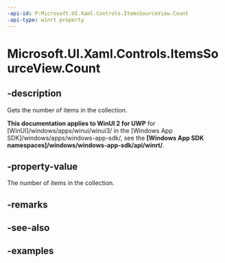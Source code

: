 ```yaml
---
-api-id: P:Microsoft.UI.Xaml.Controls.ItemsSourceView.Count
-api-type: winrt property
---
```


# Microsoft.UI.Xaml.Controls.ItemsSourceView.Count

<!--
public int Count { get; }
-->

## -description

Gets the number of items in the collection.

**This documentation applies to WinUI 2 for UWP** for [WinUI]/windows/apps/winui/winui3/ in the [Windows App SDK]/windows/apps/windows-app-sdk/, see the **[Windows App SDK namespaces]/windows/windows-app-sdk/api/winrt/**.

## -property-value

The number of items in the collection.

## -remarks

## -see-also

## -examples

